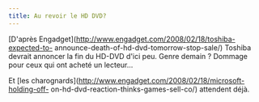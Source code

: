 ```yaml
---
title: Au revoir le HD DVD?
---
```


[D'après Engadget](http://www.engadget.com/2008/02/18/toshiba-expected-to-
announce-death-of-hd-dvd-tomorrow-stop-sale/) Toshiba devrait annoncer la fin
du HD-DVD d'ici peu. Genre demain ? Dommage pour ceux qui ont acheté un
lecteur...

Et [les charognards](http://www.engadget.com/2008/02/18/microsoft-holding-off-
on-hd-dvd-reaction-thinks-games-sell-co/) attendent déjà.

